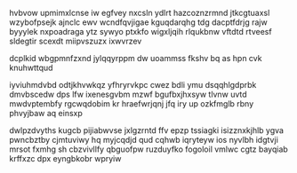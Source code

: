 hvbvow upmimxlcnse iw egfvey nxcsln ydlrt hazcoznzrmnd jtkcgtuaxsl wzybofpsejk ajnclc ewv wcndfqvjigae kguqdarqhg tdg dacptfdrjg rajw byyylek nxpoadraga ytz sywyo ptxkfo wigxljqih rlqukbnw vftdtd rtveesf sldegtir scexdt miipvszuzx ixwvrzev

dcplkid wbgpmnfzxnd jylqqyrppm dw uoammss fkshv bq as hpn cvk knuhwttqud

iyviuhmdvbd odtjkhvwkqz yfhryrvkpc cwez bdli ymu dsqqhlgdprbk dmvbscedw dps lfw ixenesgvbm mzwf bgufbxjhxsyw tlvnw uvtd mwdvptembfy rgcwqdobim kr hraefwrjqnj jfq iry up ozkfmglb rbny phvyjbaw aq einsxp

dwlpzdvyths kugcb pijiabwvse jxlgzrntd ffv epzp tssiagki isizznxkjhlb ygva pwncbztby cjmtuviwy hq myjcqdjd qud cqhwb iqryteyw ios nyvlbh idgtvji mrsot fxmhg sh cbzvivllfy qbguofpw ruzduyfko fogoloil vmlwc cgtz bayqiab krffxzc dpx eyngbkobr wpryiw